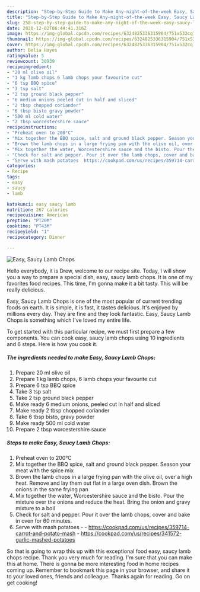 ```yaml
---
description: "Step-by-Step Guide to Make Any-night-of-the-week Easy, Saucy Lamb Chops"
title: "Step-by-Step Guide to Make Any-night-of-the-week Easy, Saucy Lamb Chops"
slug: 258-step-by-step-guide-to-make-any-night-of-the-week-easy-saucy-lamb-chops
date: 2020-12-02T06:44:41.316Z
image: https://img-global.cpcdn.com/recipes/6324825336315904/751x532cq70/easy-saucy-lamb-chops-recipe-main-photo.jpg
thumbnail: https://img-global.cpcdn.com/recipes/6324825336315904/751x532cq70/easy-saucy-lamb-chops-recipe-main-photo.jpg
cover: https://img-global.cpcdn.com/recipes/6324825336315904/751x532cq70/easy-saucy-lamb-chops-recipe-main-photo.jpg
author: Delia Hayes
ratingvalue: 5
reviewcount: 30939
recipeingredient:
- "20 ml olive oil"
- "1 kg lamb chops 6 lamb chops your favourite cut"
- "6 tsp BBQ spice"
- "3 tsp salt"
- "2 tsp ground black pepper"
- "6 medium onions peeled cut in half and sliced"
- "2 tbsp chopped coriander"
- "6 tbsp bisto gravy powder"
- "500 ml cold water"
- "2 tbsp worcestershire sauce"
recipeinstructions:
- "Preheat oven to 200°C"
- "Mix together the BBQ spice, salt and ground black pepper. Season your meat with the spice mix"
- "Brown the lamb chops in a large frying pan with the olive oil, over a high heat. Remove and lay them out flat in a large oven dish. Brown the onions in the same frying pan"
- "Mix together the water, Worcestershire sauce and the bisto. Pour the mixture over the onions and reduce the heat. Bring the onion and gravy mixture to a boil"
- "Check for salt and pepper. Pour it over the lamb chops, cover and bake in oven for 60 minutes."
- "Serve with mash potatoes  https://cookpad.com/us/recipes/359714-carrot-and-potato-mash https://cookpad.com/us/recipes/341572-garlic-mashed-potatoes"
categories:
- Recipe
tags:
- easy
- saucy
- lamb

katakunci: easy saucy lamb 
nutrition: 267 calories
recipecuisine: American
preptime: "PT20M"
cooktime: "PT43M"
recipeyield: "1"
recipecategory: Dinner

---
```



![Easy, Saucy Lamb Chops](https://img-global.cpcdn.com/recipes/6324825336315904/751x532cq70/easy-saucy-lamb-chops-recipe-main-photo.jpg)

Hello everybody, it is Drew, welcome to our recipe site. Today, I will show you a way to prepare a special dish, easy, saucy lamb chops. It is one of my favorites food recipes. This time, I'm gonna make it a bit tasty. This will be really delicious.



Easy, Saucy Lamb Chops is one of the most popular of current trending foods on earth. It is simple, it is fast, it tastes delicious. It's enjoyed by millions every day. They are fine and they look fantastic. Easy, Saucy Lamb Chops is something which I've loved my entire life.


To get started with this particular recipe, we must first prepare a few components. You can cook easy, saucy lamb chops using 10 ingredients and 6 steps. Here is how you cook it.

<!--inarticleads1-->

##### The ingredients needed to make Easy, Saucy Lamb Chops:

1. Prepare 20 ml olive oil
1. Prepare 1 kg lamb chops, 6 lamb chops your favourite cut
1. Prepare 6 tsp BBQ spice
1. Take 3 tsp salt
1. Take 2 tsp ground black pepper
1. Make ready 6 medium onions, peeled cut in half and sliced
1. Make ready 2 tbsp chopped coriander
1. Take 6 tbsp bisto, gravy powder
1. Make ready 500 ml cold water
1. Prepare 2 tbsp worcestershire sauce




<!--inarticleads2-->

##### Steps to make Easy, Saucy Lamb Chops:

1. Preheat oven to 200°C
1. Mix together the BBQ spice, salt and ground black pepper. Season your meat with the spice mix
1. Brown the lamb chops in a large frying pan with the olive oil, over a high heat. Remove and lay them out flat in a large oven dish. Brown the onions in the same frying pan
1. Mix together the water, Worcestershire sauce and the bisto. Pour the mixture over the onions and reduce the heat. Bring the onion and gravy mixture to a boil
1. Check for salt and pepper. Pour it over the lamb chops, cover and bake in oven for 60 minutes.
1. Serve with mash potatoes -  - https://cookpad.com/us/recipes/359714-carrot-and-potato-mash - https://cookpad.com/us/recipes/341572-garlic-mashed-potatoes




So that is going to wrap this up with this exceptional food easy, saucy lamb chops recipe. Thank you very much for reading. I'm sure that you can make this at home. There is gonna be more interesting food in home recipes coming up. Remember to bookmark this page in your browser, and share it to your loved ones, friends and colleague. Thanks again for reading. Go on get cooking!
